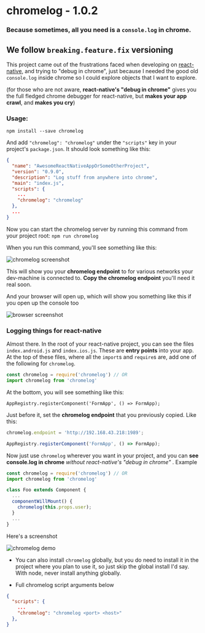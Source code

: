# chromelog - 1.0.2
### Because sometimes, all you need is a `console.log` in chrome.

## We follow `breaking.feature.fix` versioning

This project came out of the frustrations faced when developing on [react-native](https://facebook.github.io/react-native/), and trying to "debug in chrome", just because I needed the good old `console.log` inside chrome so I could explore objects that I want to explore.

(for those who are not aware, __react-native's "debug in chrome"__ gives you the full fledged chrome debugger for react-native, but __makes your app crawl__, and __makes you cry__)

### Usage:
`npm install --save chromelog`

And add `"chromelog": "chromelog"` under the `"scripts"` key in your project's `package.json`. It should look something like this:

```json
{
  "name": "AwesomeReactNativeAppOrSomeOtherProject",
  "version": "0.9.0",
  "description": "Log stuff from anywhere into chrome",
  "main": "index.js",
  "scripts": {
    ...
    "chromelog": "chromelog"
  },
  ...
}
```

Now you can start the chromelog server by running this command from your project root: `npm run chromelog`

When you run this command, you'll see something like this:

![chromelog screenshot](http://i.imgur.com/yguXOjf.png)

This will show you your __chromelog endpoint__ to for various networks your dev-machine is connected to. __Copy the chromelog endpoint__ you'll need it real soon.

And your browser will open up, which will show you something like this if you open up the console too

![browser screenshot](http://i.imgur.com/TITA2gN.png)

### Logging things for react-native

Almost there. In the root of your react-native project, you can see the files `index.android.js` and `index.ios.js`. These are __entry points__ into your app. At the top of these files, where all the `import`s and `require`s are, add one of the following for `chromelog`.

```js
const chromelog = require('chromelog') // OR
import chromelog from 'chromelog'
```

At the bottom, you will see something like this:

`AppRegistry.registerComponent('FormApp', () => FormApp);`

Just before it, set the __chromelog endpoint__ that you previously copied. Like this:

```js
chromelog.endpoint = 'http://192.168.43.218:1989';

AppRegistry.registerComponent('FormApp', () => FormApp);
```

Now just use `chromelog` wherever you want in your project, and you can __see console.log in chrome__ *without react-native's "debug in chrome"* . Example

```js
const chromelog = require('chromelog') // OR
import chromelog from 'chromelog'

class Foo extends Component {
  ...
  componentWillMount() {
    chromelog(this.props.user);
  }
  ...
}
```

Here's a screenshot

![chromelog demo](http://i.imgur.com/RY8i4En.png)

* You can also install `chromelog` globally, but you do need to install it in the project where you plan to use it, so just skip the global install I'd say. With node, never install anything globally.

* Full chromelog script arguments below
```json
{
  "scripts": {
    ...
    "chromelog": "chromelog <port> <host>"
  },
}
```
